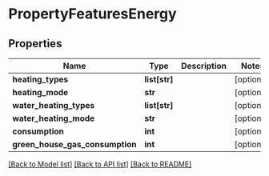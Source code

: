 # PropertyFeaturesEnergy

## Properties
Name | Type | Description | Notes
------------ | ------------- | ------------- | -------------
**heating_types** | **list[str]** |  | [optional] 
**heating_mode** | **str** |  | [optional] 
**water_heating_types** | **list[str]** |  | [optional] 
**water_heating_mode** | **str** |  | [optional] 
**consumption** | **int** |  | [optional] 
**green_house_gas_consumption** | **int** |  | [optional] 

[[Back to Model list]](../README.md#documentation-for-models) [[Back to API list]](../README.md#documentation-for-api-endpoints) [[Back to README]](../README.md)


